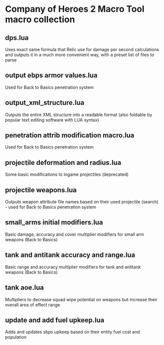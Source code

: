 # Company of Heroes 2 Macro Tool macro collection

dps.lua
-------
Uses exact same formula that Relic use for damage per second calculations and outputs it in a much more convenient way, with a preset list of files to parse

output ebps armor values.lua
----------------------------
Used for Back to Basics penetration system

output_xml_structure.lua
------------------------
Outputs the entire XML structure into a readable format (also foldable by popular text editing software with LUA syntax)

penetration attrib modification macro.lua
-----------------------------------------
Used for Back to Basics penetration system

projectile deformation and radius.lua
-------------------------------------
Some basic modifications to ingame projectiles (deprecated)

projectile weapons.lua
----------------------
Outputs weapon attribute file names based on their used projectile (search) - used for Back to Basics penetration system

small_arms initial modifiers.lua
--------------------------------
Basic damage, accuracy and cover multiplier modifiers for small arm weapons (Back to Basics)

tank and antitank accuracy and range.lua
----------------------------------------
Basic range and accuracy multiplier modifiers for tank and antitank weapons (Back to Basics)

tank aoe.lua
------------
Multipliers to decrease squad wipe potential on weapons but increase their overall area of effect range

update and add fuel upkeep.lua
------------------------------
Adds and updates sbps upkeep based on their entity fuel cost and population
